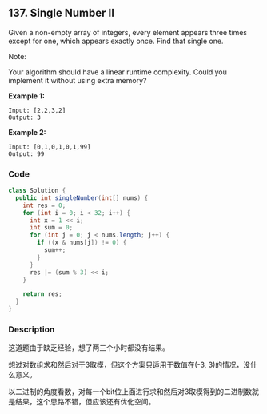 ## 137. Single Number II
Given a non-empty array of integers, every element appears three times except for one, which appears exactly once. Find that single one.

Note:

Your algorithm should have a linear runtime complexity. Could you implement it without using extra memory?

**Example 1:**
```
Input: [2,2,3,2]
Output: 3
```

**Example 2:**
```
Input: [0,1,0,1,0,1,99]
Output: 99
```

### Code
```java
class Solution {
  public int singleNumber(int[] nums) {
    int res = 0;
    for (int i = 0; i < 32; i++) {
      int x = 1 << i;
      int sum = 0;
      for (int j = 0; j < nums.length; j++) {
        if ((x & nums[j]) != 0) {
          sum++;
        }
      }
      res |= (sum % 3) << i;
    }

    return res;
  }
}
```

### Description
这道题由于缺乏经验，想了两三个小时都没有结果。

想过对数组求和然后对于3取模，但这个方案只适用于数值在(-3, 3)的情况，没什么意义。

以二进制的角度看数，对每一个bit位上面进行求和然后对3取模得到的二进制数就是结果，这个思路不错，但应该还有优化空间。
